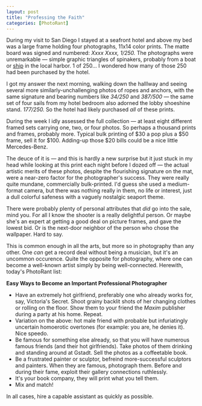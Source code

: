 ```yaml
---
layout: post
title: "Professing the Faith"
categories: [PhotoRant]
---
```

<p>During my visit to San Diego I stayed at a seafront hotel and above my bed was a large frame holding four photographs, 11x14 color prints. The matte board was signed and numbered: <i>Xxxx Xxxx, 1/250.</i> The photographs were unremarkable &#151; simple graphic triangles of spinakers, probably from a boat or <a href="http://www.sdmaritime.com/ContentPage.asp?ContentID=9">ship</a> in the local harbor. 1 of 250... I wondered how many of those 250 had been purchased by the hotel.</p>

<p>I got my answer the next morning, walking down the halllway and seeing several more similarly-unchallenging photos of ropes and anchors, with the same signature and bearing numbers like <i>34/250</i> and <i>387/500</i> &#151; the same set of four sails from my hotel bedroom also adorned the lobby shoeshine stand. <i>177/250.</i> So the hotel had likely purchased <i>all</i> of these prints.</p>


<!--more-->
<p>During the week I idly assessed the full collection &#151; at least eight different framed sets carrying one, two, or four photos. So perhaps a thousand prints and frames, probably more. Typical bulk printing of $30 a pop plus a $50 frame, sell it for $100. Adding-up those $20 bills could be a nice little Mercedes-Benz.</p>

<p>The deuce of it is &#151; and this is hardly a new surprise but it just stuck in my head while looking at this print each night before I dozed off &#151; the actual artistic merits of these photos, despite the flourishing signature on the mat, were a near-zero factor for the photographer's success. They were really quite mundane, commercially bulk-printed. I'd guess she used a medium-format camera, but there was nothing really in them, no life or interest, just a dull colorful safeness with a vaguely nostalgic seaport theme.</p>

<p>There were probably plenty of personal attributes that <i>did</i> go into the sale, mind you. For all I know the shooter is a really delightful person. Or maybe she's an expert at getting a good deal on picture frames, and gave the lowest bid. Or is the next-door neighbor of the person who chose the wallpaper. Hard to say.</p>

<p>This is common enough in all the arts, but more so in photography than any other. One <i>can</i> get a record deal without being a musician, but it's an uncommon occurence. Quite the opposite for photography, where one can become a well-known artist simply by being well-connected. Herewith, today's PhotoRant list:</p>

<b>Easy Ways to Become an Important Professional Photographer</b>

<ul>
<li>Have an extremely hot girlfriend, preferably one who already works for, say, Victoria's Secret. Shoot grainy backlit shots of her changing clothes or rolling on the floor. Show them to your friend the <i>Maxim</i> publisher during a party at his home. Repeat.</li>
<li>Variation on the above: hot male friend with probable but infuriatingly uncertain homoerotic overtones (for example: you are, he denies it). Nice speedo.</li>
<li>Be famous for something else already, so that you will have numerous famous friends (and their hot girlfriends). Take photos of them drinking and standing around at Gstadt. Sell the photos as a coffeetable book.</li>
<li>Be a frustrated painter or sculptor, befreind more-successful sculptors and painters. When they are famous, photograph them. Before and during their fame, exploit their gallery connections ruthlessly.</li>
<li>It's your book company, they will print what you tell them.</li>
<li>Mix and match!</li>
</ul>

<p>In all cases, hire a capable assistant as quickly as possible.</p>

